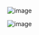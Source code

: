


![image](https://github.com/Yang-Seungjae/JSPservlet/assets/126847856/87fafed4-c74a-4bf9-90cf-4efbf7d96358)


![image](https://github.com/Yang-Seungjae/JSPservlet/assets/126847856/624d4e6c-9f39-481d-b8a6-4b56aa100e0c)

